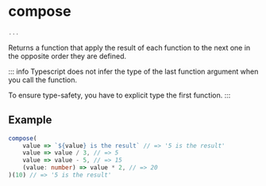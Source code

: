 # compose

```ts
...
```

Returns a function that apply the result of each function to the next one in the opposite order they are defined.

::: info
Typescript does not infer the type of the last function argument when you call the function.

To ensure type-safety, you have to explicit type the first function.
:::

## Example

```ts
compose(
    value => `${value} is the result` // => '5 is the result'
    value => value / 3, // => 5
    value => value - 5, // => 15
    (value: number) => value * 2, // => 20
)(10) // => '5 is the result'
```

